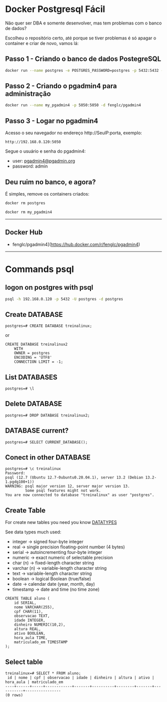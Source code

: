 # Docker Postgresql Fácil

Não quer ser DBA e somente desenvolver, mas tem problemas com o banco de dados?

Escolheu o repositório certo, até porque se tiver problemas é só apagar o container e criar de novo, vamos lá:


## Passo 1 - Criando o banco de dados PostegreSQL

```bash
docker run --name postgres -e POSTGRES_PASSWORD=postgres -p 5432:5432 -d postgres
```

## Passo 2 - Criando o pgadmin4 para administração

```bash
docker run --name my_pgadmin4 -p 5050:5050 -d fenglc/pgadmin4
```

## Passo 3 - Logar no pgadmin4

Acesso o seu navegador no endereço http://SeuIP:porta, exemplo:

```
http://192.168.0.120:5050
```

Segue o usuário e senha do pgadmin4:

- user: pgadmin4@pgadmin.org
- password: admin


## Deu ruim no banco, e agora?

É simples, remove os containers criados:

```bash
docker rm postgres                                                               
```

```bash
docker rm my_pgadmin4
```

---
## Docker Hub
- fenglc/pgadmin4](https://hub.docker.com/r/fenglc/pgadmin4)


---
# Commands psql

## logon on postgres with psql

```bash
psql -h 192.168.0.120 -p 5432 -U postgres -d postgres
```

## Create DATABASE

```postgres
postgres=# CREATE DATABASE treinalinux;
```

or

```postgres
CREATE DATABASE treinalinux2
    WITH
    OWNER = postgres
    ENCODING = 'UTF8'
    CONNECTION LIMIT = -1;
```

## List DATABASES

```postgres
postgres=# \l
```

## Delete DATABASE

```postgres
postgres=# DROP DATABASE treinalinux2;
```

## DATABASE current?

```postgres
postgres=# SELECT CURRENT_DATABASE();
```

## Conect in other DATABASE

```postgres
postgres=# \c treinalinux
Password:
psql (12.7 (Ubuntu 12.7-0ubuntu0.20.04.1), server 13.2 (Debian 13.2-1.pgdg100+1))
WARNING: psql major version 12, server major version 13.
         Some psql features might not work.
You are now connected to database "treinalinux" as user "postgres".
```

## Create Table

For create new tables you need you know [DATATYPES](https://www.postgresql.org/docs/12/datatype.html)

See data types much used:

-   integer -> signed four-byte integer
-   real -> single precision floating-point number (4 bytes)
-   serial -> autoincrementing four-byte integer
-   numeric -> exact numeric of selectable precision
-   char (n) -> fixed-length character string
-   varchar (n) -> variable-length character string
-   text -> variable-length character string
-   boolean -> logical Boolean (true/false)
-   date -> calendar date (year, month, day)
-   timestamp -> date and time (no time zone)

```postgres
CREATE TABLE aluno (
	id SERIAL,
	nome VARCHAR(255),
	cpf CHAR(11),
	observacao TEXT,
	idade INTEGER,
	dinheiro NUMERIC(10,2),
	altura REAL,
	ativo BOOLEAN,
	hora_aula TIME,
	matriculado_em TIMESTAMP
);
```

## Select table

```postgres
treinalinux=# SELECT * FROM aluno;
 id | nome | cpf | observacao | idade | dinheiro | altura | ativo | hora_aula | matriculado_em
----+------+-----+------------+-------+----------+--------+-------+-----------+----------------
(0 rows)

```
